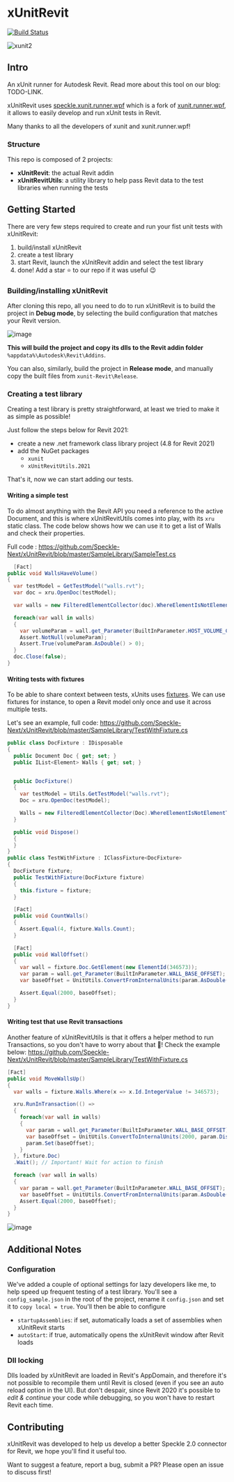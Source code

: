 # xUnitRevit

[![Build Status](https://teocomi.visualstudio.com/Speckle/_apis/build/status/Speckle-Next.xunit-Revit?branchName=master)](https://teocomi.visualstudio.com/Speckle/_build/latest?definitionId=2&branchName=master)

![xunit2](https://user-images.githubusercontent.com/2679513/88958499-77809980-d298-11ea-84b6-e0749790ffc5.gif)



## Intro

An xUnit runner for Autodesk Revit. Read more about this tool on our blog: TODO-LINK.

xUnitRevit uses [speckle.xunit.runner.wpf](https://github.com/Speckle-Next/speckle.xunit.runner.wpf) which is a fork of [xunit.runner.wpf](https://github.com/Pilchie/xunit.runner.wpf), it allows to easily develop and run xUnit tests in Revit. 

Many thanks to all the developers of xunit and xunit.runner.wpf!

### Structure

This repo is composed of 2 projects:

- **xUnitRevit**: the actual Revit addin
- **xUnitRevitUtils**: a utility library to help pass Revit data to the test libraries when running the tests



## Getting Started

There are very few steps required to create and run your fist unit tests with xUnitRevit:

1. build/install xUnitRevit
2. create a test library
3. start Revit, launch the xUnitRevit addin and select the test library
4. done! Add a star ⭐ to our repo if it was useful 😉

### Building/installing xUnitRevit

After cloning this repo, all you need to do to run xUnitRevit is to build the project in **Debug mode**, by selecting the build configuration that matches your Revit version.

![image](https://user-images.githubusercontent.com/2679513/88941424-e5b96200-d280-11ea-8ef4-12fbb0ed13d2.png)

**This will build the project and copy its dlls to the Revit addin folder** `%appdata%\Autodesk\Revit\Addins`.

You can also, similarly, build the project in **Release mode**, and manually copy the built files from `xunit-Revit\Release`.

### Creating a test library

Creating a test library is pretty straightforward, at least we tried to make it as simple as possible!

Just follow the steps below for Revit 2021:

- create a new .net framework class library project (4.8 for Revit 2021)
- add the NuGet packages
  - `xunit`
  - `xUnitRevitUtils.2021`

That's it, now we can start adding our tests.

#### Writing a simple test

To do almost anything with the Revit API you need a reference to the active Document, and this is where xUnitRevitUtils comes into play, with its `xru` static class. The code below shows how we can use it to get a list of Walls and check their properties.

Full code : https://github.com/Speckle-Next/xUnitRevit/blob/master/SampleLibrary/SampleTest.cs

```csharp
  [Fact]
public void WallsHaveVolume()
{
  var testModel = GetTestModel("walls.rvt");
  var doc = xru.OpenDoc(testModel);

  var walls = new FilteredElementCollector(doc).WhereElementIsNotElementType().OfCategory(BuiltInCategory.OST_Walls).ToElements();

  foreach(var wall in walls)
  {
    var volumeParam = wall.get_Parameter(BuiltInParameter.HOST_VOLUME_COMPUTED);
    Assert.NotNull(volumeParam);
    Assert.True(volumeParam.AsDouble() > 0);
  }
  doc.Close(false);
}
```

#### Writing tests with fixtures

To be able to share context between tests, xUnits uses [fixtures](https://xunit.net/docs/shared-context). We can use fixtures for instance, to open a Revit model only once and use it across multiple tests.

Let's see an example, full code: https://github.com/Speckle-Next/xUnitRevit/blob/master/SampleLibrary/TestWithFixture.cs

```csharp
public class DocFixture : IDisposable
{
  public Document Doc { get; set; }
  public IList<Element> Walls { get; set; }


  public DocFixture()
  {
    var testModel = Utils.GetTestModel("walls.rvt");
    Doc = xru.OpenDoc(testModel);

    Walls = new FilteredElementCollector(Doc).WhereElementIsNotElementType().OfCategory(BuiltInCategory.OST_Walls).ToElements();
  }

  public void Dispose()
  {
  }
}
public class TestWithFixture : IClassFixture<DocFixture>
{
  DocFixture fixture; 
  public TestWithFixture(DocFixture fixture)
  {
    this.fixture = fixture;
  }

  [Fact]
  public void CountWalls()
  {
    Assert.Equal(4, fixture.Walls.Count);
  }

  [Fact]
  public void WallOffset()
  {
    var wall = fixture.Doc.GetElement(new ElementId(346573));
    var param = wall.get_Parameter(BuiltInParameter.WALL_BASE_OFFSET);
    var baseOffset = UnitUtils.ConvertFromInternalUnits(param.AsDouble(), param.DisplayUnitType);

    Assert.Equal(2000, baseOffset);
  }
}
```

#### Writing test that use Revit transactions

Another feature of xUnitRevitUtils is that it offers a helper method to run Transactions, so you don't have to worry about that 🤯! Check the example below: https://github.com/Speckle-Next/xUnitRevit/blob/master/SampleLibrary/TestWithFixture.cs

```csharp
[Fact]
public void MoveWallsUp()
{
  var walls = fixture.Walls.Where(x => x.Id.IntegerValue != 346573);

  xru.RunInTransaction(() =>
  {
    foreach(var wall in walls)
    {
      var param = wall.get_Parameter(BuiltInParameter.WALL_BASE_OFFSET);
      var baseOffset = UnitUtils.ConvertToInternalUnits(2000, param.DisplayUnitType);
      param.Set(baseOffset);
    }
  }, fixture.Doc)
  .Wait(); // Important! Wait for action to finish

  foreach (var wall in walls)
  {
    var param = wall.get_Parameter(BuiltInParameter.WALL_BASE_OFFSET);
    var baseOffset = UnitUtils.ConvertFromInternalUnits(param.AsDouble(), param.DisplayUnitType);
    Assert.Equal(2000, baseOffset);
  }
}
```

![image](https://user-images.githubusercontent.com/2679513/88953549-025d9600-d291-11ea-8ec4-58c85c84c5aa.png)



## Additional Notes

### Configuration

We've added a couple of optional settings for lazy developers like me, to help speed up frequent testing of a test library. You'll see a `config_sample.json` in the root of the project, rename it `config.json` and set it to `copy local = true`. You'll then be able to configure

- `startupAssemblies`: if set, automatically loads a set of assemblies when xUnitRevit starts
- `autoStart`: if true, automatically opens the xUnitRevit window after Revit loads

### Dll locking

Dlls loaded by xUnitRevit are loaded in Revit's AppDomain, and therefore it's not possible to recompile them until Revit is closed (even if you see an auto reload option in the UI). But don't despair, since Revit 2020 it's possible to *edit & continue* your code while debugging, so you won't have to restart Revit each time.

## Contributing

xUnitRevit was developed to help us develop a better Speckle 2.0 connector for Revit, we hope you'll find it useful too. 

Want to suggest a feature, report a bug, submit a PR? Please open an issue to discuss first! 

